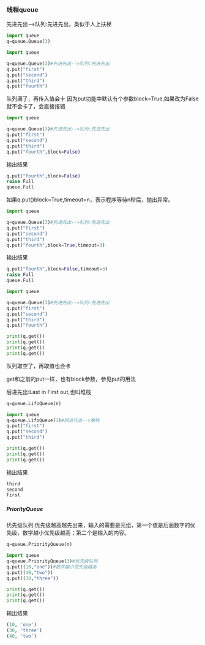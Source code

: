 ### 线程queue

先进先出-->队列:先进先出，类似于人上扶梯

```python
import queue
q=queue.Queue(3)
```

```python
import queue

q=queue.Queue(3)#先进先出-->队列:先进先出
q.put("first")
q.put("second")
q.put("third")
q.put("fourth")
```

队列满了，再传入值会卡
因为put功能中默认有个参数block=True,如果改为False就不会卡了，会直接报错

```python
import queue

q=queue.Queue(3)#先进先出-->队列:先进先出
q.put("first")
q.put("second")
q.put("third")
q.put("fourth",block=False)
```

输出结果

```python
q.put("fourth",block=False)
raise Full
queue.Full
```

如果q.put()block=True,timeout=n，表示程序等待n秒后，抛出异常。

```python
import queue

q=queue.Queue(3)#先进先出-->队列:先进先出
q.put("first")
q.put("second")
q.put("third")
q.put("fourth",block=True,timeout=3)
```

输出结果

```python
q.put("fourth",block=False,timeout=3)
raise Full
queue.Full
```




```python
import queue

q=queue.Queue(3)#先进先出-->队列:先进先出
q.put("first")
q.put("second")
q.put("third")
q.put("fourth")

print(q.get())
print(q.get())
print(q.get())
print(q.get())
```

队列取空了，再取值也会卡


get和之前的put一样，也有block参数，参见put的用法


后进先出:Last in First out,也叫堆栈

```python
q=queue.LifoQueue(n)
```

```python
import queue
q=queue.LifoQueue(3)#后进先出-->堆栈
q.put("first")
q.put("second")
q.put("third")

print(q.get())
print(q.get())
print(q.get())
```

输出结果

```python
third
second
first
```

##### PriorityQueue

优先级队列:优先级越高越先出来，输入的需要是元组，第一个值是后面数字的优先级，数字越小优先级越高；第二个是输入的内容。

```python
q=queue.PriorityQueue(n)
```

```python
import queue
q=queue.PriorityQueue(3)#优先级队列
q.put((10,"one"))#数字越小优先级越高
q.put((40,"two"))
q.put((30,"three"))

print(q.get())
print(q.get())
print(q.get())
```

输出结果

```python
(10, 'one')
(30, 'three')
(40, 'two')
```
